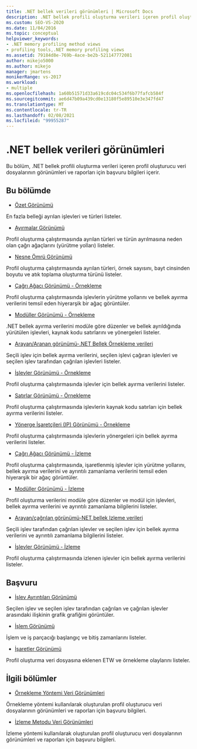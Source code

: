 ```yaml
---
title: .NET bellek verileri görünümleri | Microsoft Docs
description: .NET bellek profili oluşturma verileri içeren profil oluşturucu veri dosyalarının görünümleri ve raporları için başvuru bilgilerinin bağlantılarını inceleyin.
ms.custom: SEO-VS-2020
ms.date: 11/04/2016
ms.topic: conceptual
helpviewer_keywords:
- .NET memory profiling method views
- profiling tools,.NET memory profiling views
ms.assetid: 79184d8e-769b-4ace-be2b-521147772081
author: mikejo5000
ms.author: mikejo
manager: jmartens
monikerRange: vs-2017
ms.workload:
- multiple
ms.openlocfilehash: 1a60b51571d33a619cdc04c534f6b77fafcb584f
ms.sourcegitcommit: ae6d47b09a439cd0e13180f5e89510e3e347fd47
ms.translationtype: MT
ms.contentlocale: tr-TR
ms.lasthandoff: 02/08/2021
ms.locfileid: "99955287"
---
```

# <a name="net-memory-data-views"></a>.NET bellek verileri görünümleri
Bu bölüm, .NET bellek profili oluşturma verileri içeren profil oluşturucu veri dosyalarının görünümleri ve raporları için başvuru bilgileri içerir.

## <a name="in-this-section"></a>Bu bölümde
- [Özet Görünümü](../profiling/summary-view-dotnet-memory-data.md)

 En fazla belleği ayrılan işlevleri ve türleri listeler.

- [Ayırmalar Görünümü](../profiling/dotnet-memory-allocations-view.md)

 Profil oluşturma çalıştırmasında ayrılan türleri ve türün ayrılmasına neden olan çağrı ağaçlarını (yürütme yolları) listeler.

- [Nesne Ömrü Görünümü](../profiling/object-lifetime-view.md)

 Profil oluşturma çalıştırmasında ayrılan türleri, örnek sayısını, bayt cinsinden boyutu ve atık toplama oluşturma türünü listeler.

- [Çağrı Ağacı Görünümü - Örnekleme](../profiling/call-tree-view-dotnet-memory-sampling-data.md)

 Profil oluşturma çalıştırmasında işlevlerin yürütme yollarını ve bellek ayırma verilerini temsil eden hiyerarşik bir ağaç görüntüler.

- [Modüller Görünümü - Örnekleme](../profiling/modules-view-dotnet-memory-sampling-data.md)

 .NET bellek ayırma verilerini modüle göre düzenler ve bellek ayrıldığında yürütülen işlevleri, kaynak kodu satırlarını ve yönergeleri listeler.

- [Arayan/Aranan görünümü-.NET Bellek Örnekleme verileri](../profiling/caller-callee-view-dotnet-memory-sampling-data.md)

 Seçili işlev için bellek ayırma verilerini, seçilen işlevi çağıran işlevleri ve seçilen işlev tarafından çağrılan işlevleri listeler.

- [İşlevler Görünümü - Örnekleme](../profiling/functions-view-dotnet-memory-sampling-data.md)

 Profil oluşturma çalıştırmasında işlevler için bellek ayırma verilerini listeler.

- [Satırlar Görünümü - Örnekleme](../profiling/lines-view-dotnet-memory-sampling-data.md)

 Profil oluşturma çalıştırmasında işlevlerin kaynak kodu satırları için bellek ayırma verilerini listeler.

- [Yönerge İşaretçileri (IP) Görünümü - Örnekleme](../profiling/instruction-pointers-ips-view-dotnet-memory-sampling-data.md)

 Profil oluşturma çalıştırmasında işlevlerin yönergeleri için bellek ayırma verilerini listeler.

- [Çağrı Ağacı Görünümü - İzleme](../profiling/call-tree-view-dotnet-memory-instrumentation-data.md)

 Profil oluşturma çalıştırmasında, işaretlenmiş işlevler için yürütme yollarını, bellek ayırma verilerini ve ayrıntılı zamanlama verilerini temsil eden hiyerarşik bir ağaç görüntüler.

- [Modüller Görünümü - İzleme](../profiling/modules-view-dotnet-memory-instrumentation-data.md)

 Profil oluşturma verilerini modüle göre düzenler ve modül için işlevleri, bellek ayırma verilerini ve ayrıntılı zamanlama bilgilerini listeler.

- [Arayan/çağrılan görünümü-NET bellek Izleme verileri](../profiling/caller-callee-view-net-memory-instrumentation-data.md)

 Seçili işlev tarafından çağrılan işlevler ve seçilen işlev için bellek ayırma verilerini ve ayrıntılı zamanlama bilgilerini listeler.

- [İşlevler Görünümü - İzleme](../profiling/functions-view-dotnet-memory-instrumentation-data.md)

 Profil oluşturma çalıştırmasında izlenen işlevler için bellek ayırma verilerini listeler.

## <a name="reference"></a>Başvuru
- [İşlev Ayrıntıları Görünümü](../profiling/function-details-view.md)

 Seçilen işlev ve seçilen işlev tarafından çağrılan ve çağrılan işlevler arasındaki ilişkinin grafik grafiğini görüntüler.

- [İşlem Görünümü](../profiling/process-view.md)

 İşlem ve iş parçacığı başlangıç ve bitiş zamanlarını listeler.

- [İşaretler Görünümü](../profiling/marks-view.md)

 Profil oluşturma veri dosyasına eklenen ETW ve örnekleme olaylarını listeler.

## <a name="related-sections"></a>İlgili bölümler
- [Örnekleme Yöntemi Veri Görünümleri](../profiling/profiler-sampling-method-data-views.md)

 Örnekleme yöntemi kullanılarak oluşturulan profil oluşturucu veri dosyalarının görünümleri ve raporları için başvuru bilgileri.

- [İzleme Metodu Veri Görünümleri](../profiling/instrumentation-method-data-views.md)

 İzleme yöntemi kullanılarak oluşturulan profil oluşturucu veri dosyalarının görünümleri ve raporları için başvuru bilgileri.
